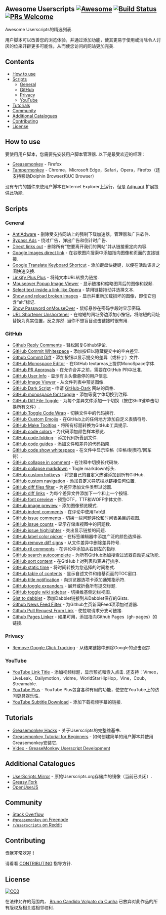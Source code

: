 ## Awesome Userscripts [![Awesome](https://cdn.rawgit.com/sindresorhus/awesome/d7305f38d29fed78fa85652e3a63e154dd8e8829/media/badge.svg)](https://github.com/sindresorhus/awesome) [![Build Status](https://travis-ci.org/brunocvcunha/awesome-userscripts.svg?branch=master)](https://travis-ci.org/brunocvcunha/awesome-userscripts) [![PRs Welcome](https://img.shields.io/badge/PRs-welcome-brightgreen.svg)](http://makeapullrequest.com)

Awesome Userscripts的精选列表.

用户脚本可以改善您的浏览体验，并通过添加功能，使其更易于使用或消除令人讨厌的位来开辟更多可能性，从而使您访问的网站更加完美.


## Contents

- [How to use](#How_to_use)
- [Scripts](#scripts)
  - [General](#general)
  - [GitHub](#github)
  - [Privacy](#privacy)
  - [YouTube](#youtube)
- [Tutorials](#tutorials)
- [Community](#community)
- [Additional Catalogues](#additional-catalogues)
- [Contributing](#contributing)
- [License](#license)



## How to use

 要使用用户脚本，您需要先安装用户脚本管理器.  以下是最受欢迎的经理：
- [Greasemonkey](http://www.greasespot.net/) -  Firefox
- [Tampermonkey](https://tampermonkey.net/) -  Chrome，Microsoft Edge，Safari，Opera，Firefox（还支持移动Dolphin Browser和UC Browser）

没有专门的插件来使用户脚本在Internet Explorer上运行，但是 [Adguard](https://adguard.com/) 扩展提供此功能.


## Scripts

### General

* [AntiAdware](https://greasyfork.org/en/scripts/4294-antiadware) - 删除受支持网站上的强制下载加速器，管理器和广告软件.
* [Bypass Ads](https://greasyfork.org/en/scripts/4881-adsbypasser) - 绕过广告，弹出广告和倒计时广告.
* [Direct links out](https://openuserjs.org/scripts/nokeya/Direct_links_out) - 删除所有“您要离开我们的网站”并从链接重定向内容.
* [Google Images direct link](https://greasyfork.org/en/scripts/3187-google-images-direct-link) - 在谷歌图片搜索中添加指向图像和页面的直接链接.
* [Google Translate Keyboard Shortcut](https://github.com/Greenek/google-translate-keyboard-shortcut-userscript) - 添加键盘快捷键，以便在活动语言之间快速交换.
* [Linkify Plus Plus](https://greasyfork.org/en/scripts/4255-linkify-plus-plus) - 将纯文本URL转换为链接.
* [Mouseover Popup Image Viewer](https://greasyfork.org/en/scripts/404-mouseover-popup-image-viewer) - 显示链接和缩略图背后的图像和视频.
* [Select text inside a link like Opera](https://greasyfork.org/en/scripts/789-select-text-inside-a-link-like-opera) - 禁用链接拖动并选择文本.
* [Show and reload broken images](https://greasyfork.org/en/scripts/790-show-and-reload-broken-images) - 显示并重新加载损坏的图像，即使它包含“alt”标记.
* [Show Password onMouseOver](https://greasyfork.org/en/scripts/32-show-password-onmouseover) - 鼠标悬停在密码字段时显示密码.
* [URL Shortener Unshortener](https://greasyfork.org/en/scripts/5359-url-shortener-unshortener)   - 在缩短的网址旁边添加小按钮，将缩短的网址替换为真实位置，反之亦然.  当你不想盲目点击链接时很有用.


### GitHub

* [Github Reply Comments](https://github.com/jerone/UserScripts/tree/master/Github_Reply_Comments#readme) - 轻松回复Github评论.
* [GitHub Commit Whitespace](https://github.com/jerone/UserScripts/tree/master/Github_Commit_Whitespace#readme) - 添加按钮以隐藏提交中的空白差异.
* [Github Commit Diff](https://github.com/jerone/UserScripts/tree/master/Github_Commit_Diff#readme) - 添加按钮以显示提交的差异（或补丁）文件.
* [GitHub Monospace Editor](https://github.com/devxoul/github-monospace-editor) - 在GitHub textareas上提供MonoSpace字体.
* [GitHub PR Approvals](https://github.com/stowball/github-pr-approvals) - 在允许合并之前，需要在GitHub PR中批准.
* [GitHub User Info](https://github.com/jerone/UserScripts/tree/master/Github_User_Info#readme) - 显示有关头像悬停的用户信息.
* [GitHub Image Viewer](https://github.com/jerone/UserScripts/tree/master/Github_Image_Viewer#readme) - 从文件列表中预览图像.
* [GitHub Dark Script](https://github.com/StylishThemes/GitHub-Dark-Script) - 申请 [GitHub-Dark](https://github.com/StylishThemes/GitHub-Dark) 网站的风格.
* [GitHub monospace font toggle](https://greasyfork.org/en/scripts/18787-github-monospace-font-toggle) - 添加等宽字体切换到注释.
* [GitHub Diff File Toggle](https://greasyfork.org/en/scripts/18788-github-diff-file-toggle) - 为每个差异文件添加一个切换（按住Shift键单击切换所有文件）.
* [GitHub Toggle Code Wrap](https://greasyfork.org/en/scripts/18789-github-toggle-code-wrap) - 切换文件中的代码换行.
* [GitHub Custom Emojis](https://github.com/StylishThemes/GitHub-Custom-Emojis) - 在GitHub上的任何地方添加自定义表情符号.
* [GitHub Make Tooltips](https://greasyfork.org/en/scripts/22194) - 将所有标题转换为GitHub工具提示.
* [GitHub code colors](https://github.com/Mottie/GitHub-userscripts/wiki/GitHub-code-colors) - 为代码添加颜色样本预览.
* [GitHub code folding](https://github.com/Mottie/GitHub-userscripts/wiki/GitHub-code-folding) - 添加代码折叠到文件.
* [GitHub code guides](https://github.com/Mottie/GitHub-userscripts/wiki/GitHub-code-guides) - 添加文件和差异的代码指南.
* [GitHub code show whitespace](https://github.com/Mottie/GitHub-userscripts/wiki/GitHub-code-show-whitespace) - 在文件中显示空格（空格/制表符/回车符）.
* [GitHub collapse in comment](https://github.com/Mottie/GitHub-userscripts/wiki/GitHub-collapse-in-comment) - 在注释中切换长代码块.
* [GitHub collapse markdown](https://github.com/Mottie/GitHub-userscripts/wiki/GitHub-collapse-markdown) -  Togle markdown标头.
* [GitHub custom hotkeys](https://github.com/Mottie/GitHub-userscripts/wiki/GitHub-custom-hotkeys) - 将您自己的自定义热键添加到所有GitHub.
* [GitHub custom navigation](https://github.com/Mottie/GitHub-userscripts/wiki/GitHub-custom-navigation) - 添加自定义导航栏以链接任何位置.
* [GitHub diff files filter](https://github.com/Mottie/GitHub-userscripts/wiki/GitHub-diff-files-filter) - 为差异添加文件类型过滤器.
* [GitHub diff links](https://github.com/Mottie/GitHub-userscripts/wiki/GitHub-diff-links) - 为每个差异文件添加下一个和上一个按钮.
* [GitHub font preview](https://github.com/Mottie/GitHub-userscripts/wiki/GitHub-font-preview) - 预览OTF，TTF和WOFF字体文件.
* [GitHub image preview](https://github.com/Mottie/GitHub-userscripts/wiki/GitHub-image-preview) - 添加图像预览模式.
* [GitHub indent comments](https://github.com/Mottie/GitHub-userscripts/wiki/GitHub-indent-comments) - 在评论中使用Tab键.
* [GitHub issue comments](https://github.com/Mottie/GitHub-userscripts/wiki/GitHub-issue-comments) - 切换一些问题评论和时间表条目的视图.
* [GitHub issue counts](https://github.com/Mottie/GitHub-userscripts/wiki/GitHub-issue-counts) - 显示存储库视图中的问题数.
* [GitHub issue highlighter](https://github.com/Mottie/GitHub-userscripts/wiki/GitHub-issue-highlighter) - 突出显示链接的问题.
* [GitHub label color picker](https://github.com/Mottie/GitHub-userscripts/wiki/GitHub-label-color-picker) - 在标签编辑器中添加广泛的颜色选择器.
* [GitHub remove diff signs](https://github.com/Mottie/GitHub-userscripts/wiki/GitHub-remove-diff-signs) - 从文件差异中删除差异符号.
* [GitHub rtl comments](https://github.com/Mottie/GitHub-userscripts/wiki/GitHub-rtl-comments) - 在评论中添加从右到左的指标.
* [GitHub search autocomplete](https://github.com/Mottie/GitHub-userscripts/wiki/GitHub-search-autocomplete) - 为所有GitHub添加搜索过滤器自动完成功能.
* [GitHub sort content](https://github.com/Mottie/GitHub-userscripts/wiki/GitHub-sort-content) - 在GitHub上对列表和表进行排序.
* [GitHub static time](https://github.com/Mottie/GitHub-userscripts/wiki/GitHub-static-time) - 将时间转换为您选择的时间格式.
* [GitHub table of contents](https://github.com/Mottie/GitHub-userscripts/wiki/GitHub-table-of-contents) - 显示自述文件和维基页面的TOC窗口.
* [GitHub title notification](https://github.com/Mottie/GitHub-userscripts/wiki/GitHub-title-notification) - 向浏览器选项卡添加通知指示符.
* [GitHub toggle expanders](https://github.com/Mottie/GitHub-userscripts/wiki/GitHub-toggle-expanders) - 展开或折叠所有提交标题.
* [GitHub toggle wiki sidebar](https://github.com/Mottie/GitHub-userscripts/wiki/GitHub-toggle-wiki-sidebar) - 切换维基侧边栏视图.
* [Gist to dabblet](https://github.com/Mottie/GitHub-userscripts/wiki/Gist-to-dabblet) - 添加Dabblet链接到从Dabblet保存的Gists.
* [Github News Feed Filter](https://github.com/jerone/UserScripts/tree/master/Github_News_Feed_Filter#readme) - 为Github主页新闻Feed项添加过滤器.
* [Github Pull Request From Link](https://github.com/jerone/UserScripts/tree/master/Github_Pull_Request_From#readme) - 使拉取请求分支可链接.
* [Github Pages Linker](https://github.com/jerone/UserScripts/tree/master/Github_Pages_Linker#readme) - 如果可用，添加指向Github Pages（gh-pages）的链接.



### Privacy

* [Remove Google Click Tracking](https://greasyfork.org/en/scripts/1523-remove-google-click-tracking) - 从结果链接中删除Google的点击跟踪.


### YouTube

* [YouTube Link Title](https://greasyfork.org/en/scripts/413-youtube-link-title)   - 添加视频标题，显示预览和嵌入点击.  还支持：Vimeo，LiveLeak，Dailymotion，vidme，WorldStarHipHop，Vine，Coub，Streamable.
* [YouTube Plus](https://greasyfork.org/en/scripts/9932-youtube) -  YouTube Plus包含各种有用的功能，使您在YouTube上的访问更具娱乐性.
* [YouTube Subtitle Download](https://github.com/1c7/Youtube-Auto-Subtitle-Download) - 添加下载视频字幕的链接.



## Tutorials

  - [Greasemonkey Hacks](http://commons.oreilly.com/wiki/index.php/Greasemonkey_Hacks) - 关于Userscripts的完整维基书.
  - [Greasemonkey Tutorial for Beginners](http://hayageek.com/greasemonkey-tutorial/) - 如何创建简单的用户脚本并使用Greasemonkey安装它.
  - [Video - GreaseMonkey Userscript Development](https://www.youtube.com/watch?v=hAeWOOJPp0o)

## Additional Catalogues

* [UserScripts Mirror](http://userscripts-mirror.org/) - 原始Userscripts.org存储库的镜像（当前已关闭）.
* [Greasy Fork](https://greasyfork.org/)
* [OpenUserJS](https://openuserjs.org/)


## Community

* [Stack Overflow](https://stackoverflow.com/questions/tagged/userscripts)
* [`#greasemonkey` on Freenode](http://webchat.freenode.net/?channels=greasemonkey)
* [`r/userscripts` on Reddit](https://www.reddit.com/r/userscripts/)


## Contributing

贡献非常欢迎！

请看看 [CONTRIBUTING](https://github.com/brunocvcunha/awesome-userscripts/blob/master/CONTRIBUTING.md) 指导方针.

## License

[![CC0](http://i.creativecommons.org/p/zero/1.0/88x31.png)](http://creativecommons.org/publicdomain/zero/1.0/)

在法律允许的范围内， [Bruno Candido Volpato da Cunha](http://www.brunocandido.com) 已放弃对此作品的所有版权及相关或相邻权利.
